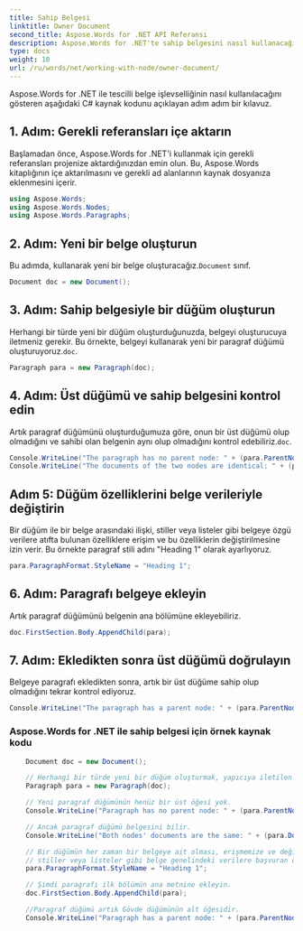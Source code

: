```yaml
---
title: Sahip Belgesi
linktitle: Owner Document
second_title: Aspose.Words for .NET API Referansı
description: Aspose.Words for .NET'te sahip belgesini nasıl kullanacağınızı öğrenin.
type: docs
weight: 10
url: /ru/words/net/working-with-node/owner-document/
---
```


Aspose.Words for .NET ile tescilli belge işlevselliğinin nasıl kullanılacağını gösteren aşağıdaki C# kaynak kodunu açıklayan adım adım bir kılavuz.

## 1. Adım: Gerekli referansları içe aktarın
Başlamadan önce, Aspose.Words for .NET'i kullanmak için gerekli referansları projenize aktardığınızdan emin olun. Bu, Aspose.Words kitaplığının içe aktarılmasını ve gerekli ad alanlarının kaynak dosyanıza eklenmesini içerir.

```csharp
using Aspose.Words;
using Aspose.Words.Nodes;
using Aspose.Words.Paragraphs;
```

## 2. Adım: Yeni bir belge oluşturun
 Bu adımda, kullanarak yeni bir belge oluşturacağız.`Document` sınıf.

```csharp
Document doc = new Document();
```

## 3. Adım: Sahip belgesiyle bir düğüm oluşturun
 Herhangi bir türde yeni bir düğüm oluşturduğunuzda, belgeyi oluşturucuya iletmeniz gerekir. Bu örnekte, belgeyi kullanarak yeni bir paragraf düğümü oluşturuyoruz.`doc`.

```csharp
Paragraph para = new Paragraph(doc);
```

## 4. Adım: Üst düğümü ve sahip belgesini kontrol edin
 Artık paragraf düğümünü oluşturduğumuza göre, onun bir üst düğümü olup olmadığını ve sahibi olan belgenin aynı olup olmadığını kontrol edebiliriz.`doc`.

```csharp
Console.WriteLine("The paragraph has no parent node: " + (para.ParentNode == null));
Console.WriteLine("The documents of the two nodes are identical: " + (para.Document == doc));
```

## Adım 5: Düğüm özelliklerini belge verileriyle değiştirin
Bir düğüm ile bir belge arasındaki ilişki, stiller veya listeler gibi belgeye özgü verilere atıfta bulunan özelliklere erişim ve bu özelliklerin değiştirilmesine izin verir. Bu örnekte paragraf stili adını "Heading 1" olarak ayarlıyoruz.

```csharp
para.ParagraphFormat.StyleName = "Heading 1";
```

## 6. Adım: Paragrafı belgeye ekleyin
Artık paragraf düğümünü belgenin ana bölümüne ekleyebiliriz.

```csharp
doc.FirstSection.Body.AppendChild(para);
```

## 7. Adım: Ekledikten sonra üst düğümü doğrulayın
Belgeye paragrafı ekledikten sonra, artık bir üst düğüme sahip olup olmadığını tekrar kontrol ediyoruz.

```csharp
Console.WriteLine("The paragraph has a parent node: " + (para.ParentNode != null));
```

### Aspose.Words for .NET ile sahip belgesi için örnek kaynak kodu

```csharp
	Document doc = new Document();

	// Herhangi bir türde yeni bir düğüm oluşturmak, yapıcıya iletilen bir belge gerektirir.
	Paragraph para = new Paragraph(doc);

	// Yeni paragraf düğümünün henüz bir üst öğesi yok.
	Console.WriteLine("Paragraph has no parent node: " + (para.ParentNode == null));

	// Ancak paragraf düğümü belgesini bilir.
	Console.WriteLine("Both nodes' documents are the same: " + (para.Document == doc));

	// Bir düğümün her zaman bir belgeye ait olması, erişmemize ve değiştirmemize izin verir.
	// stiller veya listeler gibi belge genelindeki verilere başvuran özellikler.
	para.ParagraphFormat.StyleName = "Heading 1";

	// Şimdi paragrafı ilk bölümün ana metnine ekleyin.
	doc.FirstSection.Body.AppendChild(para);

	//Paragraf düğümü artık Gövde düğümünün alt öğesidir.
	Console.WriteLine("Paragraph has a parent node: " + (para.ParentNode != null));
            
```



